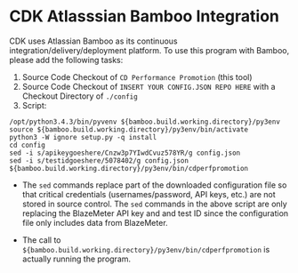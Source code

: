 # CDK Atlasssian Bamboo Integration

CDK uses Atlassian Bamboo as its continuous integration/delivery/deployment platform. To use this program with Bamboo, please add the following tasks:

1. Source Code Checkout of ```CD Performance Promotion``` (this tool)
2. Source Code Checkout of ```INSERT YOUR CONFIG.JSON REPO HERE``` with a Checkout Directory of ```./config```
3. Script:

  ```
  /opt/python3.4.3/bin/pyvenv ${bamboo.build.working.directory}/py3env
  source ${bamboo.build.working.directory}/py3env/bin/activate
  python3 -W ignore setup.py -q install
  cd config
  sed -i s/apikeygoeshere/Cnzw3p7YIwdCvuz578YR/g config.json
  sed -i s/testidgoeshere/5078402/g config.json
  ${bamboo.build.working.directory}/py3env/bin/cdperfpromotion
  ```

  * The ```sed``` commands replace part of the downloaded configuration file so that critical credentials (usernames/password, API keys, etc.) are not stored in source control. The ```sed``` commands in the above script are only replacing the BlazeMeter API key and and test ID since the configuration file only includes data from BlazeMeter.

  * The call to ```${bamboo.build.working.directory}/py3env/bin/cdperfpromotion``` is actually running the program.
